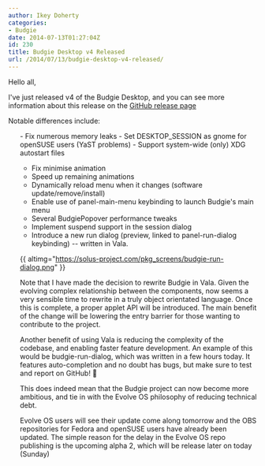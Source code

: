 ```yaml
---
author: Ikey Doherty
categories:
- Budgie
date: 2014-07-13T01:27:04Z
id: 230
title: Budgie Desktop v4 Released
url: /2014/07/13/budgie-desktop-v4-released/
---
```


Hello all,

I've just released v4 of the Budgie Desktop, and you can see more information about this release on the 
[GitHub release page](https://github.com/solus-project/budgie-desktop/releases/tag/v4)

<!--more-->

Notable differences include:

<ul class="task-list">
- Fix numerous memory leaks
- Set DESKTOP_SESSION as gnome for openSUSE users (YaST problems)
- Support system-wide (only) XDG autostart files

- Fix minimise animation
- Speed up remaining animations
- Dynamically reload menu when it changes (software update/remove/install)
- Enable use of panel-main-menu keybinding to launch Budgie's main menu
- Several BudgiePopover performance tweaks
- Implement suspend support in the session dialog
- Introduce a new run dialog (preview, linked to panel-run-dialog keybinding) -- written in Vala.

{{ altimg="https://solus-project.com/pkg_screens/budgie-run-dialog.png" }}

Note that I have made the decision to rewrite Budgie in Vala. Given the evolving complex relationship between the components, now seems a very sensible time to 
rewrite in a truly object orientated language. Once this is complete, a proper applet API will be introduced. The main benefit of the change will be lowering the entry 
barrier for those wanting to contribute to the project.

Another benefit of using Vala is reducing the complexity of the codebase, and enabling faster feature development. An example of this would be budgie-run-dialog, 
which was written in a few hours today. It features auto-completion and no doubt has bugs, but make sure to test and report on GitHub! 🙂

This does indeed mean that the Budgie project can now become more ambitious, and tie in with the Evolve OS philosophy of reducing technical debt.

Evolve OS users will see their update come along tomorrow and the OBS repositories for Fedora and openSUSE users have already been updated. The simple reason for 
the delay in the Evolve OS repo publishing is the upcoming alpha 2, which will be release later on today (Sunday)